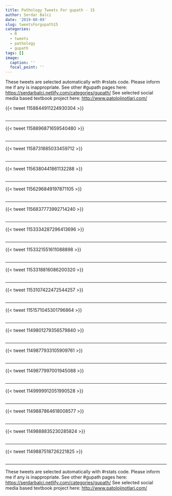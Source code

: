 ```yaml
---
title: Pathology Tweets For gupath - 15
author: Serdar Balci
date: '2019-08-09'
slug: tweetsForgupath15
categories:
  - R
  - tweets
  - pathology
  - gupath
tags: []
image:
  caption: ''
  focal_point: ''
---
```



These tweets are selected automatically with #rstats code. Please inform me if any is inappropriate.
See other #gupath pages here: https://serdarbalci.netlify.com/categories/gupath/ 
See selected social media based textbook project here: http://www.patolojinotlari.com/

{{< tweet 1158844911224930304 >}}
<br>
<br>
<hr>
{{< tweet 1158896871659540480 >}}
<br>
<br>
<hr>
{{< tweet 1158731885033459712 >}}
<br>
<br>
<hr>
{{< tweet 1156380441861132288 >}}
<br>
<br>
<hr>
{{< tweet 1156296849197871105 >}}
<br>
<br>
<hr>
{{< tweet 1156837773992714240 >}}
<br>
<br>
<hr>
{{< tweet 1153334287296413696 >}}
<br>
<br>
<hr>
{{< tweet 1153321551611088898 >}}
<br>
<br>
<hr>
{{< tweet 1153318816086200320 >}}
<br>
<br>
<hr>
{{< tweet 1153107422472544257 >}}
<br>
<br>
<hr>
{{< tweet 1151571045301796864 >}}
<br>
<br>
<hr>
{{< tweet 1149801279356579840 >}}
<br>
<br>
<hr>
{{< tweet 1149877933105909761 >}}
<br>
<br>
<hr>
{{< tweet 1149877997001945088 >}}
<br>
<br>
<hr>
{{< tweet 1149999912051990528 >}}
<br>
<br>
<hr>
{{< tweet 1149887864618008577 >}}
<br>
<br>
<hr>
{{< tweet 1149888835230285824 >}}
<br>
<br>
<hr>
{{< tweet 1149887518726221825 >}}
<br>
<br>
<hr>


These tweets are selected automatically with #rstats code. Please inform me if any is inappropriate.
See other #gupath pages here: https://serdarbalci.netlify.com/categories/gupath/ 
See selected social media based textbook project here: http://www.patolojinotlari.com/

